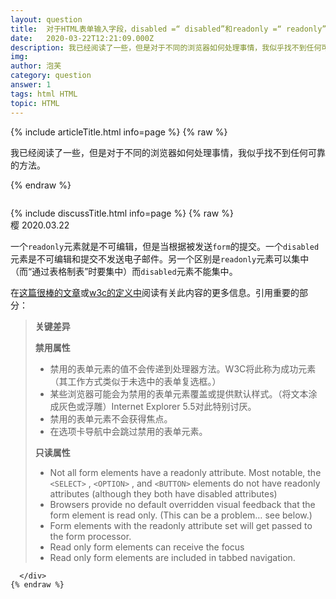 ```yaml
---
layout: question
title:  对于HTML表单输入字段，disabled =“ disabled”和readonly =“ readonly”有什么区别？
date:   2020-03-22T12:21:09.000Z
description: 我已经阅读了一些，但是对于不同的浏览器如何处理事情，我似乎找不到任何可靠的方法。...
img: 
author: 泡芙
category: question
answer: 1
tags: html HTML
topic: HTML
---
```

<div class="article-root">
  <div class="article">
    {% include articleTitle.html info=page %}
    {% raw %}
    <div class="article-content"><p><font style="vertical-align: inherit;"><font style="vertical-align: inherit;">我已经阅读了一些，但是对于不同的浏览器如何处理事情，我似乎找不到任何可靠的方法。</font></font></p></div>
    {% endraw %}
  </div>
  <p style="height: 0;width:0;overflow: hidden;"> 第2572篇《对于HTML表单输入字段，disabled =“ disabled”和readonly =“ readonly”有什么区别？》来自Winter(https://github.com/aiyld/aiyld.github.io)的站点</p>
  <div class="discuss-wrapper">
    {% include discussTitle.html info=page %}
    {% raw %}
    <div class="discuss-item">
        <div class="discuss-parent">
          <div class="discuss-meta">
            <span class="discuss-user">樱</span>
            <span class="discuss-time">2020.03.22</span>
          </div>
          <div class="discuss-comment"><p><font style="vertical-align: inherit;"><font style="vertical-align: inherit;">一个</font></font><code>readonly</code><font style="vertical-align: inherit;"><font style="vertical-align: inherit;">元素就是不可编辑，但是当根据被发送</font></font><code>form</code><font style="vertical-align: inherit;"><font style="vertical-align: inherit;">的提交。</font><font style="vertical-align: inherit;">一个</font></font><code>disabled</code><font style="vertical-align: inherit;"><font style="vertical-align: inherit;">元素是不可编辑和提交不发送电子邮件。</font><font style="vertical-align: inherit;">另一个区别是</font></font><code>readonly</code><font style="vertical-align: inherit;"><font style="vertical-align: inherit;">元素可以集中（而“通过表格制表”时要集中）而</font></font><code>disabled</code><font style="vertical-align: inherit;"><font style="vertical-align: inherit;">元素不能</font><font style="vertical-align: inherit;">集中</font><font style="vertical-align: inherit;">。</font></font></p>

<p><font style="vertical-align: inherit;"><font style="vertical-align: inherit;">在</font></font><a href="https://web.archive.org/web/20150913195206/https://kreotekdev.wordpress.com/2007/11/08/disabled-vs-readonly-form-fields/" rel="noreferrer"><font style="vertical-align: inherit;"><font style="vertical-align: inherit;">这篇很棒的文章</font></font></a><font style="vertical-align: inherit;"><font style="vertical-align: inherit;">或</font></font><a href="http://www.w3.org/TR/html4/interact/forms.html#h-17.12" rel="noreferrer"><font style="vertical-align: inherit;"><font style="vertical-align: inherit;">w3c的定义中</font></font></a><font style="vertical-align: inherit;"><font style="vertical-align: inherit;">阅读有关此内容的更多信息</font><font style="vertical-align: inherit;">。</font><font style="vertical-align: inherit;">引用重要的部分：</font></font></p>

<blockquote>
  <p><strong><font style="vertical-align: inherit;"><font style="vertical-align: inherit;">关键差异</font></font></strong></p>
  
  <p><strong><font style="vertical-align: inherit;"><font style="vertical-align: inherit;">禁用属性</font></font></strong></p>
  
  <ul>
  <li><font style="vertical-align: inherit;"><font style="vertical-align: inherit;">禁用的表单元素的值不会传递到处理器方法。</font><font style="vertical-align: inherit;">W3C将此称为成功元素（其工作方式类似于未选中的表单复选框。）</font></font></li>
  <li><font style="vertical-align: inherit;"><font style="vertical-align: inherit;">某些浏览器可能会为禁用的表单元素覆盖或提供默认样式。</font><font style="vertical-align: inherit;">（将文本涂成灰色或浮雕）Internet Explorer 5.5对此特别讨厌。</font></font></li>
  <li><font style="vertical-align: inherit;"><font style="vertical-align: inherit;">禁用的表单元素不会获得焦点。</font></font></li>
  <li><font style="vertical-align: inherit;"><font style="vertical-align: inherit;">在选项卡导航中会跳过禁用的表单元素。</font></font></li>
  </ul>
  
  <p><strong><font style="vertical-align: inherit;"><font style="vertical-align: inherit;">只读属性</font></font></strong></p>
  
  <ul>
  <li>Not all form elements have a readonly attribute. Most notable, the <code>&lt;SELECT&gt;</code> , <code>&lt;OPTION&gt;</code> , and <code>&lt;BUTTON&gt;</code> elements do not have readonly
  attributes (although they both have disabled attributes)</li>
  <li>Browsers provide no default overridden visual feedback that the form element is read only. (This can be a problem… see below.)</li>
  <li>Form elements with the readonly attribute set will get passed to the form processor.</li>
  <li>Read only form elements can receive the focus</li>
  <li>Read only form elements are included in tabbed navigation.</li>
  </ul>
</blockquote></div>
        </div>
        
      </div>
    {% endraw %}
  </div>
<div>

